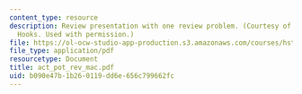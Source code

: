 ```yaml
---
content_type: resource
description: Review presentation with one review problem. (Courtesy of Bryan McIver
  Hooks. Used with permission.)
file: https://ol-ocw-studio-app-production.s3.amazonaws.com/courses/hst-131-introduction-to-neuroscience-fall-2005/b090e47b1b260119dd6e656c799662fc_act_pot_rev_mac.pdf
file_type: application/pdf
resourcetype: Document
title: act_pot_rev_mac.pdf
uid: b090e47b-1b26-0119-dd6e-656c799662fc
---
```

